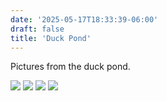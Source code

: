 ```yaml
---
date: '2025-05-17T18:33:39-06:00'
draft: false
title: 'Duck Pond'
---
```

Pictures from the duck pond.

![](/images/duck1.jpg)
![](/images/duck2.jpg)
![](/images/duck3.jpg)
![](/images/duck4.jpg)
